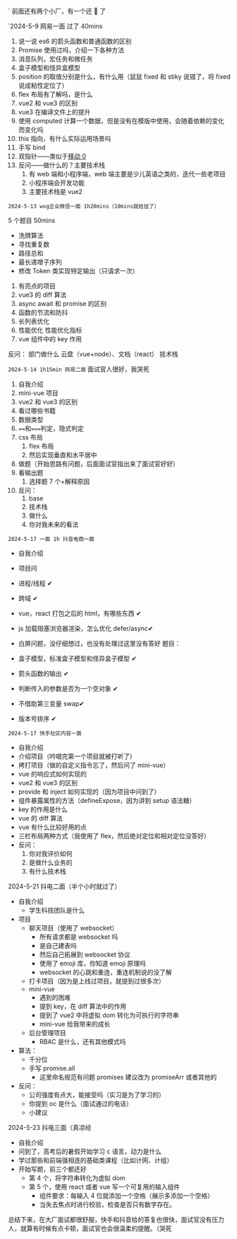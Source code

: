 `
前面还有两个小厂，有一个还 🤡 了

`2024-5-9 网易一面 过了 40mins

1. 说一说 es6 的箭头函数和普通函数的区别
2. Promise 使用过吗，介绍一下各种方法
3. 消息队列，宏任务和微任务
4. 盒子模型和怪异盒模型
5. position 的取值分别是什么，有什么用（鼠鼠 fixed 和 stiky 说错了，将 fixed 说成粘性定位了）
6. flex 布局有了解吗，是什么
7. vue2 和 vue3 的区别
8. vue3 在编译文件上的提升
9. 使用 computed 计算一个数据，但是没有在模版中使用，会随着依赖的变化而变化吗
10. this 指向，有什么实际运用场景吗
11. 手写 bind
12. 双指针——类似于[移动 0](https://leetcode.cn/problems/move-zeroes/description/?envType=study-plan-v2&envId=top-100-liked)
13. 反问——做什么的？主要技术栈
    1. 有 web 端和小程序端，web 端主要是少儿英语之类的，迭代一些老项目
    2. 小程序端会开发功能
    3. 主要技术栈是 vue2

`2024-5-13 wxg企业微信一面 1h20mins（10mins就给挂了）`

5 个题目 50mins

- 洗牌算法
- 寻找重复数
- 路径总和
- 最长递增子序列
- 修改 Token 类实现特定输出（只请求一次）

1. 有亮点的项目
2. vue3 的 diff 算法
3. async await 和 promise 的区别
4. 函数的节流和防抖
5. 长列表优化
6. 性能优化 性能优化指标
7. vue 组件中的 key 作用

反问：
部门做什么
云盘（vue+node）、文档（react）
技术栈

`2024-5-14 1h15min 网易二面`
面试官人很好，我哭死

1. 自我介绍
2. mini-vue 项目
3. vue2 和 vue3 的区别
4. 看过哪些书籍
5. 数据类型
6. `==`和`===`判定，隐式判定
7. css 布局
   1. flex 布局
   2. 然后实现垂直和水平居中
8. 做题（开始思路有问题，后面面试官指出来了面试官好好）
9. 看输出题
   1. 选择题 7 个+解释原因
10. 反问：
    1. base
    2. 技术栈
    3. 做什么
    4. 你对我未来的看法

`2024-5-17 一面 1h 抖音电商一面`

- 自我介绍
- 项目问
- 进程/线程 ✔
- 跨域 ✔
- vue，react 打包之后的 html，有哪些东西 ✔
- js 加载阻塞浏览器渲染，怎么优化 defer/async✔
- 白屏问题，没仔细想过，也没有处理过这里没有答好
  题目：

- 盒子模型，标准盒子模型和怪异盒子模型 ✔
- 箭头函数的输出 ✔
- 判断传入的参数是否为一个空对象 ✔
- 不借助第三变量 swap✔
- 版本号排序 ✔

`2024-5-17 快手社区内容一面`

- 自我介绍
- 介绍项目（吟唱完第一个项目就被打听了）
- 拷打项目（做的自定义指令忘了，然后问了 mini-vue）
- vue 的响应式如何实现的
- vue2 和 vue3 的区别
- provide 和 inject 如何实现的（因为项目中问到了）
- 组件暴露属性的方法（defineExpose，因为讲到 setup 语法糖）
- key 的作用是什么
- vue 的 diff 算法
- vue 有什么比较好用的点
- 三栏布局两种方式（我使用了 flex，然后绝对定位和相对定位没答好）
- 反问：
  1.  你对我评价如何
  2.  是做什么业务的
  3.  有什么技术栈

2024-5-21 抖电二面（半个小时就过了）

- 自我介绍
  - 学生科技团队是什么
- 项目
  - 聊天项目（使用了 websocket）
    - 所有请求都是 websocket 吗
    - 是自己建表吗
    - 然后自己拓展到 websocket 协议
    - 使用了 emoji 库，你知道 emoji 原理吗
    - websocket 的心跳和重连，重连机制说的没了解
  - 打卡项目（因为是上线过项目，就提到过很多次）
  - mini-vue
    - 遇到的困难
    - 提到 key，在 diff 算法中的作用
    - 提到了 vue2 中将虚拟 dom 转化为可执行的字符串
    - mini-vue 给我带来的成长
  - 后台管理项目
    - RBAC 是什么，还有其他模式吗
- 算法：
  - 千分位
  - 手写 promise.all
    - 这里命名规范有问题 promises 建议改为 promiseArr 或者其他的
- 反问：
  - 公司强度有点大，能接受吗（实习是为了学习的）
  - 你提到 oc 是什么（面试通过的电话）
  - 小建议

2024-5-23 抖电三面（真凉经

- 自我介绍
- 问到了，高考后的暑假开始学习 c 语言，动力是什么
- 学过那些和前端强相连的基础类课程（比如计网、计组）
- 开始写题，前三个都还好
  - 第 4 个，将字符串转化为虚拟 dom
  - 第 5 个，使用 react 或者 vue 写一个可复用的输入组件
    - 组件要求：每输入 4 位就添加一个空格（展示多添加一个空格）
    - 当失去焦点时进行校验，检查是否只有数字存在。

总结下来，在大厂面试都很舒服，快手和抖音给的答复也很快，面试官没有压力人，就算有时候有点卡顿，面试官也会很温柔的提醒。（哭死
